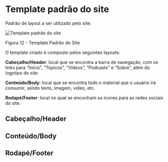 # Template padrão do site

Padrão de layout a ser utilizado pelo site:

![Template padrão do site](img/Wireframe/Template_Padrão_Site.png)

Figura 12 - Template Padrão do Site


O template criado é composto pelos seguintes layouts:

**Cabeçalho/Header**: local que se encontra a barra de navegação, com os links para “Início”, “Tópicos”, “Vídeos”, “Podcasts” e “Sobre”, além do logotipo do site.

**Conteúdo/Body**: local que se encontra todo o material que o usuário irá consumir, sendo texto, imagem, vídeo, etc.

**Rodapé/Footer**: local no qual se encontram os ícones para as redes sociais do site.

## Cabeçalho/Header 

## Conteúdo/Body

## Rodapé/Footer

